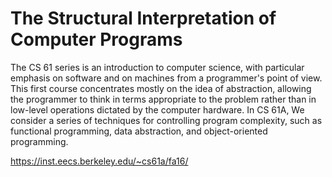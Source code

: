 # The Structural Interpretation of Computer Programs 

The CS 61 series is an introduction to computer science, with particular emphasis on software and on machines from a programmer's point of view. This first course concentrates mostly on the idea of abstraction, allowing the programmer to think in terms appropriate to the problem rather than in low-level operations dictated by the computer hardware. In CS 61A, We consider a series of techniques for controlling program complexity, such as functional programming, data abstraction, and object-oriented programming.

https://inst.eecs.berkeley.edu/~cs61a/fa16/
